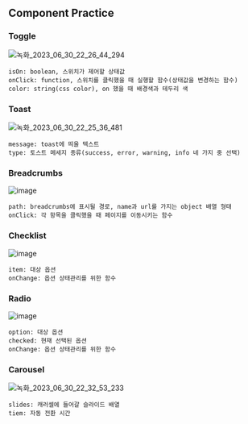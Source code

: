 ## Component Practice

### Toggle
![녹화_2023_06_30_22_26_44_294](https://github.com/qwer15948/step2-FE-kakao-shop/assets/48706964/7f11e839-2790-47ea-b44a-18a427b7b1ec)

```
isOn: boolean, 스위치가 제어할 상태값
onClick: function, 스위치를 클릭했을 때 실행할 함수(상태값을 변경하는 함수)
color: string(css color), on 했을 때 배경색과 테두리 색
```

### Toast
![녹화_2023_06_30_22_25_36_481](https://github.com/qwer15948/step2-FE-kakao-shop/assets/48706964/5e50c386-ba25-4fc7-aff1-fd3f04a7eb83)

```
message: toast에 띄울 텍스트
type: 토스트 메세지 종류(success, error, warning, info 네 가지 중 선택)
```

### Breadcrumbs
![image](https://github.com/qwer15948/step2-FE-kakao-shop/assets/48706964/c87ed2ef-9183-4575-91e4-1d262a6c21ea)

```
path: breadcrumbs에 표시될 경로, name과 url를 가지는 object 배열 형태
onClick: 각 항목을 클릭했을 때 페이지를 이동시키는 함수
```

### Checklist
![image](https://github.com/qwer15948/step2-FE-kakao-shop/assets/48706964/74b3d023-a256-4b64-a662-090de9c91372)

```
item: 대상 옵션
onChange: 옵션 상태관리를 위한 함수
```

### Radio
![image](https://github.com/qwer15948/step2-FE-kakao-shop/assets/48706964/b06623fb-072c-48d1-8162-91435f188aa1)

```
option: 대상 옵션
checked: 현재 선택된 옵션
onChange: 옵션 상태관리를 위한 함수
```

### Carousel
![녹화_2023_06_30_22_32_53_233](https://github.com/qwer15948/step2-FE-kakao-shop/assets/48706964/9334dd50-9b3f-46ab-92f4-72694028998b)

```
slides: 캐러셀에 들어갈 슬라이드 배열
tiem: 자동 전환 시간
```

